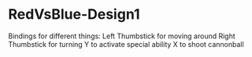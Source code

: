 # RedVsBlue-Design1

Bindings for different things:
Left Thumbstick for moving around
Right Thumbstick for turning
Y to activate special ability
X to shoot cannonball
